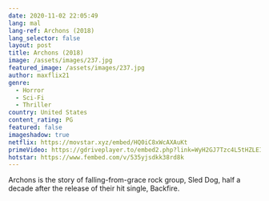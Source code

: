 ```yaml
---
date: 2020-11-02 22:05:49
lang: mal
lang-ref: Archons (2018)
lang_selector: false
layout: post
title: Archons (2018)
image: /assets/images/237.jpg
featured_image: /assets/images/237.jpg
author: maxflix21
genre:
  - Horror
  - Sci-Fi
  - Thriller
country: United States
content_rating: PG
featured: false
imageshadow: true
netflix: https://movstar.xyz/embed/HQ0iC8xWcAXAuKt
primeVideo: https://gdriveplayer.to/embed2.php?link=WyH2GJ7Tzc4L5tHZLEIkbgAbsJ0oernGcusKbuyYS2WIBJHGF0uSB%252BM8J40kJBI9kaXkp%252F2%252F1FqvQ8aY1Yu3azIFhLmqoUUvbrcURo%252FOZ%252B2WsQRew4wrPyMk5w%252F8Z0%252Fj%252BHetYevHvtrPNzaHB6EhfExe%252FRAukEoBUpbTzo%252FQa2Rd9hI2CvnRs5DTtXRUVsCe8%253D
hotstar: https://www.fembed.com/v/535yjsdkk38rd8k
---
```

Archons is the story of falling-from-grace rock group, Sled Dog, half a decade after the release of their hit single, Backfire.